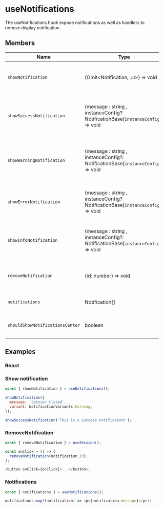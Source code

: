 # useNotifications

The useNotifications hook expose notifications as well as handlers to remove display notification.

## Members

| Name                            | Type                                                                             | Description                                               |
|---------------------------------|----------------------------------------------------------------------------------|-----------------------------------------------------------|
| `showNotification`              | (Omit<Notification, `id`>) => void                                               | Display notification in notification center.              |
| `showSuccessNotification`       | (message : string , instanceConfig?: NotificationBase[`instanceConfig`]) => void | Display success type notification in notification center. |
| `showWarningNotification`       | (message : string , instanceConfig?: NotificationBase[`instanceConfig`]) => void | Display warning type notification in notification center. |
| `showErrorNotification`         | (message : string , instanceConfig?: NotificationBase[`instanceConfig`]) => void | Display error type notification in notification center.   |
| `showInfoNotification`          | (message : string , instanceConfig?: NotificationBase[`instanceConfig`]) => void | Display info type notification in notification center.    |
| `removeNotification`            | (id: number) => void                                                             | Remove notification from notification center.             |
| `notifications`                 | Notification[]                                                                   | Array of actual notifications.                            |
| `shouldShowNotificationsCenter` | boolean                                                                          | Returns if there is a content to display                  |

## Examples

### React

### Show notification

```javascript
const { showNotification } = useNotifications();

showNotification({
  message: `Session closed`,
  variant: NotificationVariants.Warning,
});

showSuccessNotification('This is a success notificaiotn');
```

### RemoveNotification

```javascript
const { removeNotification } = useSession();

const onClick = () => {
  removeNotification(notification.id);
};

<button onClick={onClick}>...</button>;
```

### Notifications

```javascript
const { notifications } = useNotifications();

notifications.map((notification) => <p>{notification.message}</p>);
```
